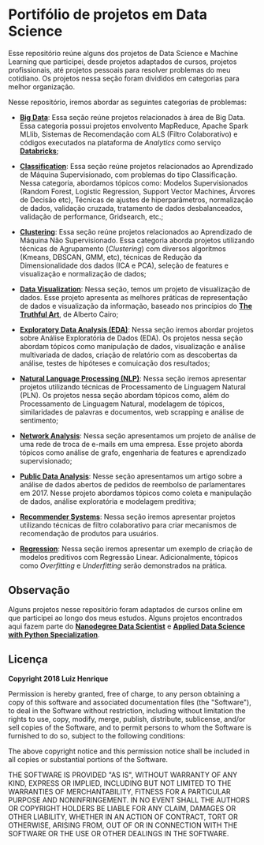 # **Portifólio de projetos em Data Science**
Esse repositório reúne alguns dos projetos de Data Science e Machine Learning que participei, desde projetos adaptados de cursos, projetos profissionais, até projetos pessoais para resolver problemas do meu cotidiano. Os projetos nessa seção foram divididos em categorias para melhor organização.

Nesse repositório, iremos abordar as seguintes categorias de problemas:

- **[Big Data](https://github.com/luizhenriqueds/luizhenriqueds.github.io/tree/master/Big%20Data)**: Essa seção reúne projetos relacionados à área de Big Data. Essa categoria possui projetos envolvento MapReduce, Apache Spark MLlib, Sistemas de Recomendação com ALS (Filtro Colaborativo) e códigos executados na plataforma de <i>Analytics</i> como serviço **[Databricks](https://databricks.com/)**;

- **[Classification](https://github.com/luizhenriqueds/luizhenriqueds.github.io/tree/master/Classification)**: Essa seção reúne projetos relacionados ao Aprendizado de Máquina Supervisionado, com problemas do tipo Classificação. Nessa categoria, abordamos tópicos como: Modelos Supervisionados (Random Forest, Logistic Regression, Support Vector Machines, Árvores de Decisão etc), Técnicas de ajustes de hiperparâmetros, normalização de dados, validação cruzada, tratamento de dados desbalanceados, validação de performance, Gridsearch, etc.;

- **[Clustering](https://github.com/luizhenriqueds/luizhenriqueds.github.io/tree/master/Clustering)**: Essa seção reúne projetos relacionados ao Aprendizado de Máquina Não Supervisionado. Essa categoria aborda projetos utilizando técnicas de Agrupamento (*Clustering*) com diversos algoritmos (Kmeans, DBSCAN, GMM, etc), técnicas de Redução da Dimensionalidade dos dados (ICA e PCA), seleção de features e visualização e normalização de dados;

- **[Data Visualization](https://github.com/luizhenriqueds/luizhenriqueds.github.io/tree/master/Data%20Visualization)**: Nessa seção, temos um projeto de visualização de dados. Esse projeto apresenta as melhores práticas de representação de dados e visualização da informação, baseado nos princípios do **[The Truthful Art](http://www.thefunctionalart.com/p/the-truthful-art-book.html)**, de Alberto Cairo;

- **[Exploratory Data Analysis (EDA)](https://github.com/luizhenriqueds/luizhenriqueds.github.io/tree/master/Exploratory%20Data%20Analysis%20(EDA))**: Nessa seção iremos abordar projetos sobre Análise Exploratória de Dados (EDA). Os projetos nessa seção abordam tópicos como manipulação de dados, visualização e análise multivariada de dados, criação de relatório com as descobertas da análise, testes de hipóteses e comuicação dos resultados;

- **[Natural Language Processing (NLP)](https://github.com/luizhenriqueds/luizhenriqueds.github.io/tree/master/NLP)**: Nessa seção iremos apresentar projetos utilizando técnicas de Processamento de Linguagem Natural (PLN). Os projetos nessa seção abordam tópicos como, além do Processamento de Linguagem Natural, modelagem de tópicos, similaridades de palavras e documentos, web scrapping e análise de sentimento;

- **[Network Analysis](https://github.com/luizhenriqueds/luizhenriqueds.github.io/tree/master/Network%20Analysis)**: Nessa seção apresentamos um projeto de análise de uma rede de troca de e-mails em uma empresa. Esse projeto aborda tópicos como análise de grafo, engenharia de features e aprendizado supervisionado;

- **[Public Data Analysis](https://github.com/luizhenriqueds/luizhenriqueds.github.io/tree/master/Public%20Data%20Analysis)**: Nesse seção apresentamos um artigo sobre a análise de dados abertos de pedidos de reembolso de parlamentares em 2017. Nesse projeto abordamos tópicos como coleta e manipulação de dados, análise exploratória e modelagem preditiva;

- **[Recommender Systems](https://github.com/luizhenriqueds/luizhenriqueds.github.io/tree/master/Recommender%20Systems)**: Nessa seção iremos apresentar projetos utilizando técnicas de filtro colaborativo para criar mecanismos de recomendação de produtos para usuários. 

- **[Regression](https://github.com/luizhenriqueds/luizhenriqueds.github.io/tree/master/Regression)**: Nessa seção iremos apresentar um exemplo de criação de modelos preditivos com Regressão Linear. Adicionalmente, tópicos como *Overfitting* e *Underfitting* serão demonstrados na prática.

## **Observação**
Alguns projetos nesse repositório foram adaptados de cursos online em que participei ao longo dos meus estudos. Alguns projetos encontrados aqui fazem parte do **[Nanodegree Data Scientist](https://br.udacity.com/course/data-scientist--nd025)** e **[Applied Data Science with Python Specialization](https://www.coursera.org/specializations/data-science-python)**. 


## **Licença**
**Copyright 2018 Luiz Henrique**

Permission is hereby granted, free of charge, to any person obtaining a copy of this software and associated documentation files (the "Software"), to deal in the Software without restriction, including without limitation the rights to use, copy, modify, merge, publish, distribute, sublicense, and/or sell copies of the Software, and to permit persons to whom the Software is furnished to do so, subject to the following conditions:

The above copyright notice and this permission notice shall be included in all copies or substantial portions of the Software.

THE SOFTWARE IS PROVIDED "AS IS", WITHOUT WARRANTY OF ANY KIND, EXPRESS OR IMPLIED, INCLUDING BUT NOT LIMITED TO THE WARRANTIES OF MERCHANTABILITY, FITNESS FOR A PARTICULAR PURPOSE AND NONINFRINGEMENT. IN NO EVENT SHALL THE AUTHORS OR COPYRIGHT HOLDERS BE LIABLE FOR ANY CLAIM, DAMAGES OR OTHER LIABILITY, WHETHER IN AN ACTION OF CONTRACT, TORT OR OTHERWISE, ARISING FROM, OUT OF OR IN CONNECTION WITH THE SOFTWARE OR THE USE OR OTHER DEALINGS IN THE SOFTWARE.
